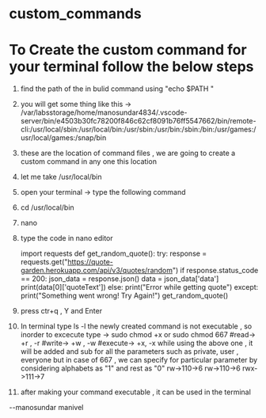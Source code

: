 # custom_commands
# To Create the custom command for your terminal follow the below steps

1. find the path of the in bulid command using "echo $PATH "
2. you will get some thing like this -> /var/labsstorage/home/manosundar4834/.vscode-server/bin/e4503b30fc78200f846c62cf8091b76ff5547662/bin/remote-cli:/usr/local/sbin:/usr/local/bin:/usr/sbin:/usr/bin:/sbin:/bin:/usr/games:/usr/local/games:/snap/bin
3. these are the location of command files , we are going to create a custom command in  any one this location 
4. let me take /usr/local/bin
5. open your terminal -> type the following command
6. cd /usr/local/bin
7. nano <file name>
8. type the code in nano editor
  

    import requests
    def get_random_quote():
    try:
    response = requests.get("https://quote-garden.herokuapp.com/api/v3/quotes/random")
    if response.status_code == 200:
    json_data = response.json()
    data = json_data['data']
    print(data[0]['quoteText'])
    else:
    print("Error while getting quote")
    except:
    print("Something went wrong! Try Again!")
    get_random_quote()
	
  
9. press ctr+q , Y and Enter 
10. In terminal type ls -l
    the newly created command is not executable , so inorder to excecute type ->
  sudo chmod +x <file name> or sudo chmod 667 <file name>
  #read-> +r , -r
  #write-> +w , -w
  #execute-> +x, -x
  while using the above one , it will be added and sub for all the parameters such as private, user , everyone
  but in  case of 667 , we can specify for particular parameter by considering alphabets as "1" and rest as "0"
  rw->110->6
  rw->110->6
  rwx->111->7
11. after making your command executable , it can be used in the terminal

  --manosundar manivel

  
